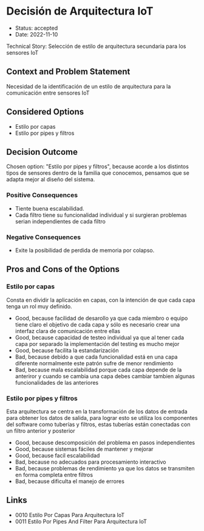 # Decisión de Arquitectura IoT

* Status: accepted
* Date: 2022-11-10

Technical Story: Selección de estilo de arquitectura secundaria para los sensores IoT

## Context and Problem Statement

Necesidad de la identificación de un estilo de arquitectura para la comunicación entre sensores IoT

## Considered Options

* Estilo por capas
* Estilo por pipes y filtros

## Decision Outcome

Chosen option: "Estilo por pipes y filtros", because acorde a los distintos tipos de sensores dentro de la familia que conocemos, pensamos que se adapta mejor al diseño del sistema.

### Positive Consequences

* Tiente buena escalabilidad.
* Cada filtro tiene su funcionalidad individual y si surgieran problemas serian independientes de cada filtro

### Negative Consequences

* Exite la posibilidad de perdida de memoria por colapso.

## Pros and Cons of the Options

### Estilo por capas

Consta en dividir la aplicación en capas, con la intención de que cada capa tenga un rol muy definido.

* Good, because facilidad de desarollo ya que cada miembro o equipo tiene claro el objetivo de cada capa y sólo es necesario crear una interfaz clara de comunicación entre ellas
* Good, because capacidad de testeo individual ya que al tener cada capa por separado la implementación del testing es mucho mejor
* Good, because facilita la estandarización
* Bad, because debido a que cada funcionalidad está en una capa diferente normalmente este patrón sufre de menor rendimiento
* Bad, because mala escalabilidad porque cada capa depende de la anteriror y cuando se cambia una capa debes cambiar tambien algunas funcionalidades de las anteriores

### Estilo por pipes y filtros

Esta arquitectura se centra en la transformación de los datos de entrada para obtener los datos de salida, para lograr esto se utiliza los componentes del software como tuberías y filtros, estas tuberías están conectadas con un filtro anterior y posterior

* Good, because descomposición del problema en pasos independientes
* Good, because sistemas fáciles de mantener y mejorar
* Good, because facil escalabilidad
* Bad, because no adecuados para procesamiento interactivo
* Bad, because problemas de rendimiento ya que los datos se transmiten en forma completa entre filtros
* Bad, because dificulta el manejo de errores

## Links

* 0010 Estilo Por Capas Para Arquitectura IoT
* 0011 Estilo Por Pipes And Filter Para Arquitectura IoT
